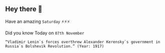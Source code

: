## Hey there 👋
Have an amazing `Saturday` ⚡⚡⚡

Did you know Today on `07th November`
```
“Vladimir Lenin`s forces overthrew Alexander Kerensky`s government in Russia`s Bolshevik Revolution.” (Year: 1917)
```

